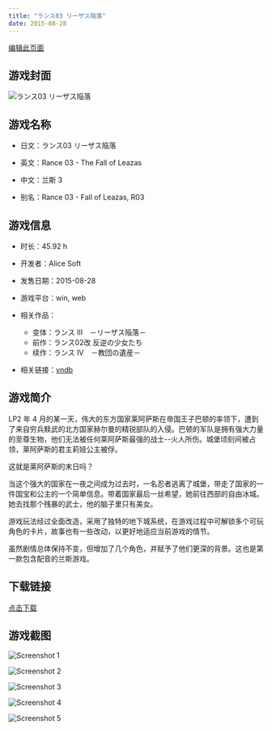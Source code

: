 ```yaml
---
title: "ランス03 リーザス陥落"
date: 2015-08-28
---
```

[编辑此页面](https://github.com/ACG-3/ADV3-source/blob/main/source/_posts/%E3%83%A9%E3%83%B3%E3%82%B903%20%E3%83%AA%E3%83%BC%E3%82%B6%E3%82%B9%E9%99%A5%E8%90%BD.md)

## 游戏封面

![ランス03 リーザス陥落](https%3A//pan.timero.xyz/onedrive/img_lib_001/%E3%83%A9%E3%83%B3%E3%82%B903%20%E3%83%AA%E3%83%BC%E3%82%B6%E3%82%B9%E9%99%A5%E8%90%BD_cover.avif)


## 游戏名称

- 日文：ランス03 リーザス陥落
- 英文：Rance 03 - The Fall of Leazas
- 中文：兰斯 3

- 别名：Rance 03 - Fall of Leazas, R03


## 游戏信息

- 时长：45.92 h
- 开发者：Alice Soft
- 发售日期：2015-08-28
- 游戏平台：win, web
- 相关作品：
   - 变体：ランス III　－リーザス陥落－
   - 前作：ランス02改 反逆の少女たち
   - 续作：ランス IV　－教団の遺産－

- 相关链接：[vndb](https://vndb.org/v17642)


## 游戏简介

LP2 年 4 月的某一天，伟大的东方国家莱阿萨斯在帝国王子巴顿的率领下，遭到了来自穷兵黩武的北方国家赫尔曼的精锐部队的入侵。巴顿的军队是拥有强大力量的至尊生物，他们无法被任何莱阿萨斯最强的战士--火人所伤。城堡顷刻间被占领，莱阿萨斯的君主莉娅公主被俘。

这就是莱阿萨斯的末日吗？

当这个强大的国家在一夜之间成为过去时，一名忍者逃离了城堡，带走了国家的一件国宝和公主的一个简单信息。带着国家最后一丝希望，她前往西部的自由冰城。她去找那个残暴的武士，他的脑子里只有美女。



游戏玩法经过全面改造，采用了独特的地下城系统，在游戏过程中可解锁多个可玩角色的卡片，故事也有一些改动，以更好地适应当前游戏的情节。

虽然剧情总体保持不变，但增加了几个角色，并赋予了他们更深的背景。这也是第一款包含配音的兰斯游戏。


## 下载链接

[点击下载](https://pan.timero.xyz/onedrive/adv_lib_001/%E3%83%A9%E3%83%B3%E3%82%B903%20%E3%83%AA%E3%83%BC%E3%82%B6%E3%82%B9%E9%99%A5%E8%90%BD)


## 游戏截图


![Screenshot 1](https%3A//pan.timero.xyz/onedrive/img_lib_001/%E3%83%A9%E3%83%B3%E3%82%B903%20%E3%83%AA%E3%83%BC%E3%82%B6%E3%82%B9%E9%99%A5%E8%90%BD_Screenshot_1.avif)

![Screenshot 2](https%3A//pan.timero.xyz/onedrive/img_lib_001/%E3%83%A9%E3%83%B3%E3%82%B903%20%E3%83%AA%E3%83%BC%E3%82%B6%E3%82%B9%E9%99%A5%E8%90%BD_Screenshot_2.avif)

![Screenshot 3](https%3A//pan.timero.xyz/onedrive/img_lib_001/%E3%83%A9%E3%83%B3%E3%82%B903%20%E3%83%AA%E3%83%BC%E3%82%B6%E3%82%B9%E9%99%A5%E8%90%BD_Screenshot_3.avif)

![Screenshot 4](https%3A//pan.timero.xyz/onedrive/img_lib_001/%E3%83%A9%E3%83%B3%E3%82%B903%20%E3%83%AA%E3%83%BC%E3%82%B6%E3%82%B9%E9%99%A5%E8%90%BD_Screenshot_4.avif)

![Screenshot 5](https%3A//pan.timero.xyz/onedrive/img_lib_001/%E3%83%A9%E3%83%B3%E3%82%B903%20%E3%83%AA%E3%83%BC%E3%82%B6%E3%82%B9%E9%99%A5%E8%90%BD_Screenshot_5.avif)

